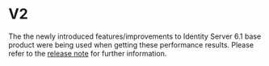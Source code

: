 # V2

The the newly introduced features/improvements to Identity Server 6.1 base product were being used when getting these performance results. Please refer to the [release note](https://is.docs.wso2.com/en/latest/references/about-this-release/) for further information.
